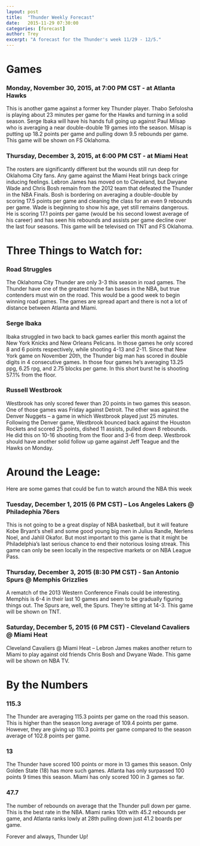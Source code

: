 ```yaml
---
layout: post
title:  "Thunder Weekly Forecast"
date:   2015-11-29 07:30:00
categories: [forecast]
author: Trey
excerpt: "A forecast for the Thunder's week 11/29 - 12/5."
---
```


# Games

### Monday, November 30, 2015, at 7:00 PM CST - at Atlanta Hawks

This is another game against a former key Thunder player. Thabo Sefolosha is playing about 23 minutes per game for the Hawks and turning in a solid season. Serge Ibaka will have his hands full going up against Paul Milsap who is averaging a near double-double 19 games into the season. Milsap is putting up 18.2 points per game and pulling down 9.5 rebounds per game. This game will be shown on FS Oklahoma. 

### Thursday, December 3, 2015, at 6:00 PM CST - at Miami Heat

The rosters are significantly different but the wounds still run deep for Oklahoma City fans. Any game against the Miami Heat brings back cringe inducing feelings. Lebron James has moved on to Cleveland, but Dwyane Wade and Chris Bosh remain from the 2012 team that defeated the Thunder in the NBA Finals. Bosh is bordering on averaging a double-double by scoring 17.5 points per game and cleaning the class for an even 9 rebounds per game. Wade is beginning to show his age, yet still remains dangerous. He is scoring 17.1 points per game (would be his second lowest average of his career) and has seen his rebounds and assists per game decline over the last four seasons. This game will be televised on TNT and FS Oklahoma.

# Three Things to Watch for:

### Road Struggles

The Oklahoma City Thunder are only 3-3 this season in road games. The Thunder have one of the greatest home fan bases in the NBA, but true contenders must win on the road. This would be a good week to begin winning road games. The games are spread apart and there is not a lot of distance between Atlanta and Miami. 

### Serge Ibaka

Ibaka struggled in two back to back games earlier this month against the New York Knicks and New Orleans Pelicans. In those games he only scored 8 and 6 points respectively, while shooting 4-13 and 2-11. Since that New York game on November 20th, the Thunder big man has scored in double digits in 4 consecutive games. In those four games he’s averaging 13.25 ppg, 6.25 rpg, and 2.75 blocks per game. In this short burst he is shooting 57.1% from the floor.

### Russell Westbrook

Westbrook has only scored fewer than 20 points in two games this season. One of those games was Friday against Detroit. The other was against the Denver Nuggets – a game in which Westbrook played just 25 minutes. Following the Denver game, Westbrook bounced back against the Houston Rockets and scored 25 points, dished 11 assists, pulled down 8 rebounds. He did this on 10-16 shooting from the floor and 3-6 from deep. Westbrook should have another solid follow up game against Jeff Teague and the Hawks on Monday. 

# Around the Leage:

Here are some games that could be fun to watch around the NBA this week

### Tuesday, December 1, 2015 (6 PM CST) – Los Angeles Lakers @ Philadephia 76ers 

This is not going to be a great display of NBA basketball, but it will feature Kobe Bryant’s shell and some good young big men in Julius Randle, Nerlens Noel, and Jahlil Okafor. But most important to this game is that it might be Philadelphia’s last serious chance to end their notorious losing streak. This game can only be seen locally in the respective markets or on NBA League Pass.

### Thursday, December 3, 2015 (8:30 PM CST) - San Antonio Spurs @ Memphis Grizzlies

A rematch of the 2013 Western Conference Finals could be interesting. Memphis is 6-4 in their last 10 games and seem to be gradually figuring things out. The Spurs are, well, the Spurs. They’re sitting at 14-3. This game will be shown on TNT. 

### Saturday, December 5, 2015 (6 PM CST) - Cleveland Cavaliers @ Miami Heat

Cleveland Cavaliers @ Miami Heat – Lebron James makes another return to Miami to play against old friends Chris Bosh and Dwyane Wade. This game will be shown on NBA TV. 

# By the Numbers

### 115.3

The Thunder are averaging 115.3 points per game on the road this season. This is higher than the season long average of 109.4 points per game. However, they are giving up 110.3 points per game compared to the season average of 102.8 points per game. 

### 13

The Thunder have scored 100 points or more in 13 games this season. Only Golden State (18) has more such games. Atlanta has only surpassed 100 points 9 times this season. Miami has only scored 100 in 3 games so far. 

### 47.7

The number of rebounds on average that the Thunder pull down per game. This is the best rate in the NBA. Miami ranks 10th with 45.2 rebounds per game, and Atlanta ranks lowly at 28th pulling down just 41.2 boards per game. 

Forever and always, Thunder Up!
